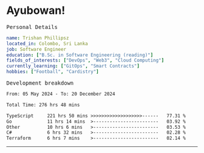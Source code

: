 # Ayubowan!

<samp>Personal Details</samp>

```yaml
name: Trishan Phillipsz
located_in: Colombo, Sri Lanka
job: Software Engineer
education: ["B.Sc. in Software Engineering (reading)"]
fields_of_interests: ["DevOps", "Web3", "Cloud Computing"]
currently_learning: ["GitOps", "Smart Contracts"]
hobbies: ["Football", "Cardistry"]
```

<samp>Development breakdown</samp>

<!--START_SECTION:waka-->

```txt
From: 05 May 2024 - To: 20 December 2024

Total Time: 276 hrs 48 mins

TypeScript     221 hrs 50 mins >>>>>>>>>>>>>>>>>>>------   77.31 %
Go             11 hrs 14 mins  >------------------------   03.92 %
Other          10 hrs 6 mins   >------------------------   03.53 %
C#             6 hrs 32 mins   >------------------------   02.28 %
Terraform      6 hrs 7 mins    >------------------------   02.14 %
```

<!--END_SECTION:waka-->

---
